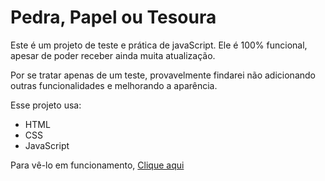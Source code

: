 # Pedra, Papel ou Tesoura
 
Este é um projeto de teste e prática de javaScript.
Ele é 100% funcional, apesar de poder receber ainda muita atualização.

Por se tratar apenas de um teste, provavelmente findarei não adicionando outras funcionalidades e melhorando a aparência.

Esse projeto usa:
* HTML
* CSS
* JavaScript

Para vê-lo em funcionamento, [Clique aqui](https://micaelmoura.github.io/Pedra-Papel_Tesoura/)
